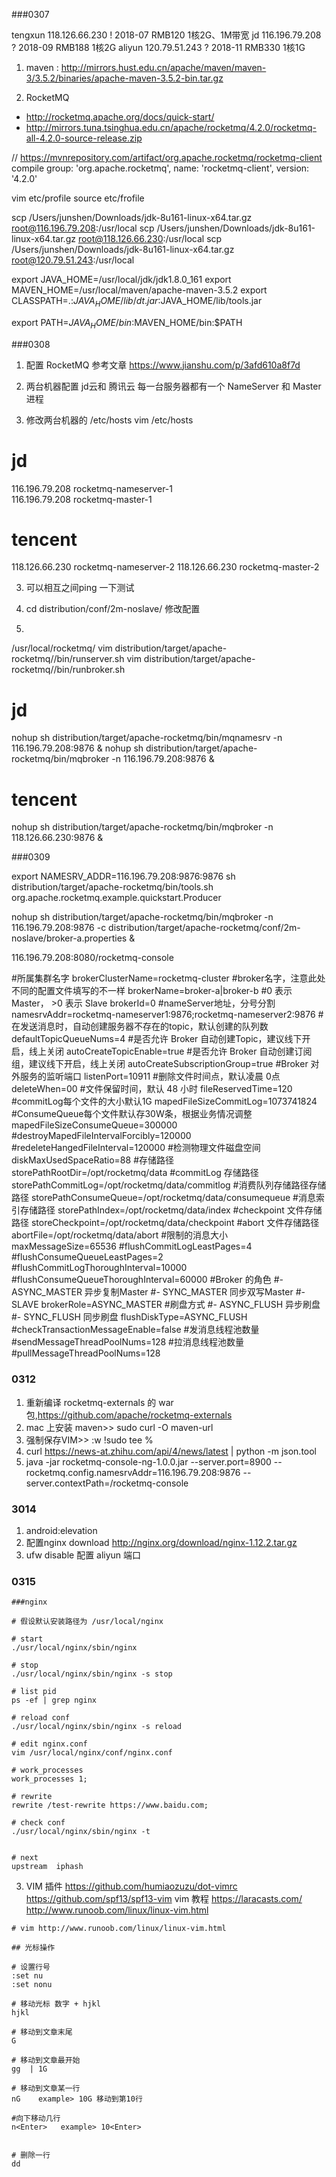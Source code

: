 ###0307


tengxun  118.126.66.230    !     2018-07   RMB120   1核2G、1M带宽
jd       116.196.79.208    ?      2018-09   RMB188  1核2G
aliyun   120.79.51.243     ?      2018-11   RMB330  1核1G 

1. maven : 
http://mirrors.hust.edu.cn/apache/maven/maven-3/3.5.2/binaries/apache-maven-3.5.2-bin.tar.gz

2. RocketMQ
* http://rocketmq.apache.org/docs/quick-start/
* http://mirrors.tuna.tsinghua.edu.cn/apache/rocketmq/4.2.0/rocketmq-all-4.2.0-source-release.zip

// https://mvnrepository.com/artifact/org.apache.rocketmq/rocketmq-client
compile group: 'org.apache.rocketmq', name: 'rocketmq-client', version: '4.2.0'


vim etc/profile
source etc/frofile

scp /Users/junshen/Downloads/jdk-8u161-linux-x64.tar.gz root@116.196.79.208:/usr/local
scp /Users/junshen/Downloads/jdk-8u161-linux-x64.tar.gz root@118.126.66.230:/usr/local
scp /Users/junshen/Downloads/jdk-8u161-linux-x64.tar.gz root@120.79.51.243:/usr/local

export JAVA_HOME=/usr/local/jdk/jdk1.8.0_161
export MAVEN_HOME=/usr/local/maven/apache-maven-3.5.2
export CLASSPATH=.:$JAVA_HOME/lib/dt.jar:$JAVA_HOME/lib/tools.jar

export PATH=$JAVA_HOME/bin:$MAVEN_HOME/bin:$PATH




###0308 
1. 配置 RocketMQ  参考文章
https://www.jianshu.com/p/3afd610a8f7d

1. 两台机器配置 jd云和 腾讯云  每一台服务器都有一个 NameServer 和 Master 进程

2. 修改两台机器的 /etc/hosts   vim /etc/hosts

# jd
116.196.79.208 rocketmq-nameserver-1  
116.196.79.208 rocketmq-master-1

# tencent
118.126.66.230 rocketmq-nameserver-2
118.126.66.230 rocketmq-master-2


3. 可以相互之间ping 一下测试

4. cd distribution/conf/2m-noslave/ 修改配置

5. 
/usr/local/rocketmq/
vim distribution/target/apache-rocketmq//bin/runserver.sh
vim distribution/target/apache-rocketmq//bin/runbroker.sh

# jd
nohup sh distribution/target/apache-rocketmq/bin/mqnamesrv -n 116.196.79.208:9876 & 
nohup sh distribution/target/apache-rocketmq/bin/mqbroker -n 116.196.79.208:9876 &


# tencent
nohup sh distribution/target/apache-rocketmq/bin/mqbroker -n 118.126.66.230:9876 &



###0309


export NAMESRV_ADDR=116.196.79.208:9876:9876
sh distribution/target/apache-rocketmq/bin/tools.sh org.apache.rocketmq.example.quickstart.Producer


nohup sh distribution/target/apache-rocketmq/bin/mqbroker -n 116.196.79.208:9876 -c distribution/target/apache-rocketmq/conf/2m-noslave/broker-a.properties &


116.196.79.208:8080/rocketmq-console

#所属集群名字
brokerClusterName=rocketmq-cluster
#broker名字，注意此处不同的配置文件填写的不一样
brokerName=broker-a|broker-b
#0 表示 Master， >0 表示 Slave
brokerId=0
#nameServer地址，分号分割
namesrvAddr=rocketmq-nameserver1:9876;rocketmq-nameserver2:9876
#在发送消息时，自动创建服务器不存在的topic，默认创建的队列数
defaultTopicQueueNums=4
#是否允许 Broker 自动创建Topic，建议线下开启，线上关闭
autoCreateTopicEnable=true
#是否允许 Broker 自动创建订阅组，建议线下开启，线上关闭
autoCreateSubscriptionGroup=true
#Broker 对外服务的监听端口
listenPort=10911
#删除文件时间点，默认凌晨 0点
deleteWhen=00
#文件保留时间，默认 48 小时
fileReservedTime=120
#commitLog每个文件的大小默认1G
mapedFileSizeCommitLog=1073741824
#ConsumeQueue每个文件默认存30W条，根据业务情况调整
mapedFileSizeConsumeQueue=300000
#destroyMapedFileIntervalForcibly=120000
#redeleteHangedFileInterval=120000
#检测物理文件磁盘空间
diskMaxUsedSpaceRatio=88
#存储路径
storePathRootDir=/opt/rocketmq/data
#commitLog 存储路径
storePathCommitLog=/opt/rocketmq/data/commitlog
#消费队列存储路径存储路径
storePathConsumeQueue=/opt/rocketmq/data/consumequeue
#消息索引存储路径
storePathIndex=/opt/rocketmq/data/index
#checkpoint 文件存储路径
storeCheckpoint=/opt/rocketmq/data/checkpoint
#abort 文件存储路径
abortFile=/opt/rocketmq/data/abort
#限制的消息大小
maxMessageSize=65536
#flushCommitLogLeastPages=4
#flushConsumeQueueLeastPages=2
#flushCommitLogThoroughInterval=10000
#flushConsumeQueueThoroughInterval=60000
#Broker 的角色
#- ASYNC_MASTER 异步复制Master
#- SYNC_MASTER 同步双写Master
#- SLAVE
brokerRole=ASYNC_MASTER
#刷盘方式
#- ASYNC_FLUSH 异步刷盘
#- SYNC_FLUSH 同步刷盘
flushDiskType=ASYNC_FLUSH
#checkTransactionMessageEnable=false
#发消息线程池数量
#sendMessageThreadPoolNums=128
#拉消息线程池数量
#pullMessageThreadPoolNums=128



### 0312
1. 重新编译 rocketmq-externals 的 war 包,https://github.com/apache/rocketmq-externals
2. mac 上安装 maven>> sudo curl -O maven-url  
3. 强制保存VIM>>   :w !sudo tee %
4. curl https://news-at.zhihu.com/api/4/news/latest | python -m json.tool
5. java -jar rocketmq-console-ng-1.0.0.jar --server.port=8900 --rocketmq.config.namesrvAddr=116.196.79.208:9876 --server.contextPath=/rocketmq-console

### 3014
1. android:elevation
2. 配置nginx download  http://nginx.org/download/nginx-1.12.2.tar.gz
3. ufw disable 配置 aliyun 端口


### 0315
```
###nginx

# 假设默认安装路径为 /usr/local/nginx

# start
./usr/local/nginx/sbin/nginx 

# stop
./usr/local/nginx/sbin/nginx -s stop

# list pid
ps -ef | grep nginx

# reload conf
./usr/local/nginx/sbin/nginx -s reload

# edit nginx.conf
vim /usr/local/nginx/conf/nginx.conf

# work_processes 
work_processes 1;

# rewrite
rewrite /test-rewrite https://www.baidu.com; 

# check conf
./usr/local/nginx/sbin/nginx -t


# next
upstream  iphash

```


3. VIM 插件  https://github.com/humiaozuzu/dot-vimrc
             https://github.com/spf13/spf13-vim
   vim 教程 https://laracasts.com/ 
   			http://www.runoob.com/linux/linux-vim.html

```
# vim http://www.runoob.com/linux/linux-vim.html

## 光标操作

# 设置行号
:set nu  
:set nonu

# 移动光标 数字 + hjkl 
hjkl 

# 移动到文章末尾
G

# 移动到文章最开始
gg  | 1G

# 移动到文章某一行
nG    example> 10G 移动到第10行

#向下移动几行
n<Enter>   example> 10<Enter>


# 删除一行
dd



```











